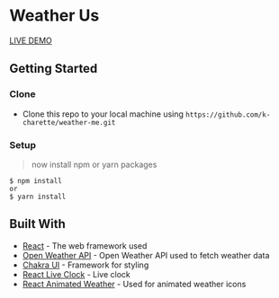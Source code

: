 # Weather Us

[LIVE DEMO](https://weather-us.netlify.app/)

## Getting Started

### Clone

- Clone this repo to your local machine using `https://github.com/k-charette/weather-me.git`

### Setup

> now install npm or yarn packages

```shell
$ npm install
or
$ yarn install
```

## Built With

* [React](https://reactjs.org/) - The web framework used
* [Open Weather API](https://openweathermap.org/api) - Open Weather API used to fetch weather data
* [Chakra UI](https://chakra-ui.com/) - Framework for styling
* [React Live Clock](https://www.npmjs.com/package/react-live-clock) - Live clock
* [React Animated Weather](https://www.npmjs.com/package/react-animated-weather) - Used for animated weather icons 

